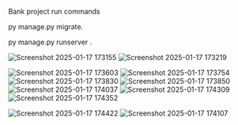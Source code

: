 
Bank project 
run commands 

py manage.py migrate.

py manage.py runserver .


![Screenshot 2025-01-17 173155](https://github.com/user-attachments/assets/a94aaa98-b32a-4ba9-b5e4-ae8db4b0aeae)
![Screenshot 2025-01-17 173219](https://github.com/user-attachments/assets/47dec852-52e1-44eb-9955-344c54c79d4b)

![Screenshot 2025-01-17 173603](https://github.com/user-attachments/assets/671b2a37-8301-4561-ba99-ac66f8919bdf)
![Screenshot 2025-01-17 173754](https://github.com/user-attachments/assets/c2da2743-db1d-48e4-a5a2-9bd0fd1585c9)
![Screenshot 2025-01-17 173830](https://github.com/user-attachments/assets/e21e9850-4d61-4cb0-b0b6-71a792fa05f2)
![Screenshot 2025-01-17 173850](https://github.com/user-attachments/assets/53d8f129-4de6-44de-8e06-fd72625f7bdf)
![Screenshot 2025-01-17 174037](https://github.com/user-attachments/assets/3137fb94-7a0a-4ecf-a704-5094ec9f7b9c)
![Screenshot 2025-01-17 174309](https://github.com/user-attachments/assets/b866edbb-441f-4014-ae6d-1c7f66767480)
![Screenshot 2025-01-17 174352](https://github.com/user-attachments/assets/67c08183-686f-41c6-a630-ffe626b778ea)

![Screenshot 2025-01-17 174422](https://github.com/user-attachments/assets/3633e503-4e5e-4344-bcf5-159856e9e365)
![Screenshot 2025-01-17 174107](https://github.com/user-attachments/assets/e85865c3-8508-42cd-9c07-3c3db7d11b04)
